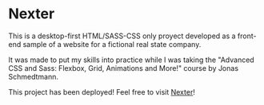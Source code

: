 # Nexter

This is a desktop-first HTML/SASS-CSS only proyect developed as a front-end sample of a website for a fictional real state company.

It was made to put my skills into practice while I was taking the "Advanced CSS and Sass: Flexbox, Grid, Animations and More!" course by Jonas Schmedtmann.

This project has been deployed! Feel free to visit [Nexter](https://fedetoc.github.io/nexter/)!
